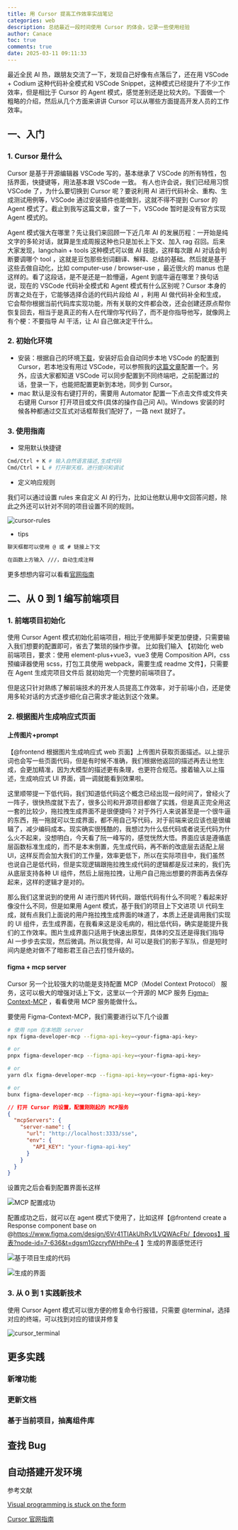 ```yaml
---
title: 用 Cursor 提高工作效率实战笔记
categories: web
description: 总结最近一段时间使用 Cursor 的体会，记录一些使用经验
author: Canace
toc: true
comments: true
date: 2025-03-11 09:11:33
---
```


最近全民 AI 热，跟朋友交流了一下，发现自己好像有点落后了，还在用 VSCode + Codium 这种代码补全模式和 VSCode Snippet，这种模式已经提升了不少工作效率，但是相比于 Cursor 的 Agent 模式，感觉差别还是比较大的。下面做一个粗略的介绍，然后从几个方面来讲讲 Cursor 可以从哪些方面提高开发人员的工作效率。

## 一、入门

### 1. Cursor 是什么

Cursor 是基于开源编辑器 VSCode 写的，基本继承了 VSCode 的所有特性，包括界面，快捷键等，用法基本跟 VSCode 一致。 有人也许会说，我们已经用习惯 VSCode 了，为什么要切换到 Cursor 呢？要说利用 AI 进行代码补全、重构、生成测试用例等，VSCode 通过安装插件也能做到，这就不得不提到 Cursor 的 Agent 模式了。截止到我写这篇文章，查了一下，VSCode 暂时是没有官方实现 Agent 模式的。

Agent 模式强大在哪里？先让我们来回顾一下近几年 AI 的发展历程：一开始是纯文字的多轮对话，就算是生成周报这种也只是加长上下文、加入 rag 召回。后来大家发现，langchain + tools 这种模式可以做 AI 技能，这样每次跟 AI 对话会判断要调哪个 tool ，这就是豆包那些划词翻译、解释、总结的基础。然后就是基于这些去做自动化，比如 computer-use / browser-use ，最近很火的 manus 也是这样的。看了这段话，是不是还是一脸懵逼，Agent 到底牛逼在哪里？换句话说，现在的 VSCode 代码补全模式和 Agent 模式有什么区别呢？Cursor 本身的厉害之处在于，它能够选择合适的代码片段给 AI ，利用 AI 做代码补全和生成，它会帮你根据当前代码库实现功能，所有关联的文件都会改，还会创建还原点帮你恢复回去，相当于是真正的有人在代理你写代码了，而不是你指导他写，就像网上有个梗：不要指导 AI 干活，让 AI 自己做决定干什么。

### 2. 初始化环境

- 安装：根据自己的环境[下载](https://www.cursor.com/)，安装好后会自动同步本地 VSCode 的配置到 Cursor，若本地没有用过 VSCode，可以参照我的[这篇文章](https://canace.site/%E7%94%A8vscode%E6%90%9E%E4%BA%8B%E6%83%85/)配置一个。另外，应该大家都知道 VSCode 可以同步配置到不同终端吧，之前配置过的话，登录一下，也能把配置更新到本地，同步到 Cursor。
- mac 默认是没有右键打开的，需要用 Automator 配置一下点击文件或文件夹右键用 Cursor 打开项目或文件(具体的操作自己问 AI)。Windows 安装的时候各种都通过交互式对话框帮我们配好了，一路 next 就好了。

### 3. 使用指南

- 常用默认快捷键

```bash
Cmd/Ctrl + K # 输入自然语言描述,生成代码
Cmd/Ctrl + L # 打开聊天框，进行提问和调试
```

- 定义响应规则

我们可以通过设置 rules 来自定义 AI 的行为，比如让他默认用中文回答问题，除此之外还可以针对不同的项目设置不同的规则。

![cursor-rules](https://Canace22.github.io/picx-images-hosting/20250321/cursor-rules.2rvaq7smgf.webp)

- tips

```md
聊天框都可以使用 @ 或 # 链接上下文

在函数上方输入 ///，自动生成注释
```

更多想想内容可以看看[官网指南](https://docs.cursor.com/get-started/introduction)

## 二、从 0 到 1 编写前端项目

### 1. 前端项目初始化

使用 Cursor Agent 模式初始化前端项目，相比于使用脚手架更加便捷，只需要输入我们想要的配置即可，省去了繁琐的操作步骤。 比如我们输入 【初始化 web 前端项目，要求：使用 element-plus+vue3，vue3 使用 Composition API，css 预编译器使用 scss，打包工具使用 webpack，需要生成 readme 文件】，只需要在 Agent 生成完项目文件后 <accept all> 就初始完一个完整的前端项目了。

但是这只针对熟练了解前端技术的开发人员提高工作效率，对于前端小白，还是使用多轮对话的方式逐步细化自己需求才能达到这个效果。

### 2. 根据图片生成响应式页面

#### 上传图片+prompt

【@frontend 根据图片生成响应式 web 页面】上传图片获取页面描述。以上提示词也会写一些页面代码，但是有时候不准确，我们根据他返回的描述再去让他生成，会更加精准，因为大模型的描述更有条理，也更符合规范。接着输入以上描述，生成响应式 UI 界面，调一调就能看到效果啦。

这里顺带提一下低代码，我们知道低代码这个概念已经出现一段时间了，曾经火了一阵子，很快热度就下去了，很多公司和开源项目都做了实践，但是真正完全用这一套的比较少，拖拉拽生成界面不是很便捷吗？对于外行人来说甚至是一个很牛逼的东西，拖一拖就可以生成界面，都不用自己写代码，对于前端来说应该也是很编辑了，减少编码成本。现实确实很残酷的，我想过为什么低代码或者说无代码为什么火不起来，没想明白，今天看了阮一峰写的，感觉恍然大悟。界面应该是遵循底层函数标准生成的，而不是本末倒置，先生成代码，再不断的改底层去适配上层 UI，这样反而会加大我们的工作量，效率更低下，所以在实际项目中，我们虽然也说自己是低代码，但是实现逻辑跟拖拉拽生成代码的逻辑都是反过来的，我们先从底层支持各种 UI 组件，然后上层拖拉拽，让用户自己拖出想要的界面再去保存起来，这样的逻辑才是对的。

那么我们这里说到的使用 AI 进行图片转代码，跟低代码有什么不同呢？看起来好像没什么不同，但是如果用 Agent 模式，基于我们的项目上下文进项 UI 代码生成，就有点我们上面说的用户拖拉拽生成界面的味道了，本质上还是调用我们实现的 UI 组件，去生成界面，在我看来这是没毛病的，相比低代码，确实是能提升我们的工作效率。图片生成界面只适用于快速出原型，具体的交互还是得我们指导 AI 一步步去实现，然后微调。所以我觉得，AI 可以是我们的影子军队，但是短时间内是绝对做不了暗影君王自己去打怪升级的。

#### figma + mcp server

Cursor 另一个比较强大的功能是支持配置 MCP（Model Context Protocol） 服务，这可以极大的增强对话上下文，这里以一个开源的 MCP 服务 [Figma-Context-MCP](https://github.com/GLips/Figma-Context-MCP?tab=readme-ov-file) ，看看使用 MCP 服务能做什么。

要使用 Figma-Context-MCP，我们需要进行以下几个设置

```bash
# 使用 npm 在本地跑 server
npx figma-developer-mcp --figma-api-key=<your-figma-api-key>

# or
pnpx figma-developer-mcp --figma-api-key=<your-figma-api-key>

# or
yarn dlx figma-developer-mcp --figma-api-key=<your-figma-api-key>

# or
bunx figma-developer-mcp --figma-api-key=<your-figma-api-key>
```

```json
// 打开 Cursor 的设置，配置刚刚起的 MCP服务
{
  "mcpServers": {
    "server-name": {
      "url": "http://localhost:3333/sse",
      "env": {
        "API_KEY": "your-figma-api-key"
      }
    }
  }
}
```

设置完之后会看到配置界面长这样

![MCP 配置成功](https://Canace22.github.io/picx-images-hosting/image.491frxekup.webp)

配置成功之后，就可以在 agent 模式下使用了，比如这样【@frontend  create a Response component base on @https://www.figma.com/design/6Vr41TIAkUhRv1LVQWAcFb/【devops】报表?node-id=7-636&t=dgsm1GzcryfWHhPe-4 】生成的界面感觉还行

![基于项目生成的代码](https://Canace22.github.io/picx-images-hosting/image.ica6pq05y.webp)

![生成的界面](https://Canace22.github.io/picx-images-hosting/image.7i0jom4fdz.webp)

### 3. 从 0 到 1 实践新技术

使用 Cursor Agent 模式可以很方便的修复命令行报错，只需要 @terminal，选择对应的终端，可以找到对应的错误并修复

![cursor_terminal](https://raw.githubusercontent.com/Canace22/Assets/main/cursor-terminal.png)

## 更多实践

### 新增功能

### 更新文档

### 基于当前项目，抽离组件库

## 查找 Bug

## 自动搭建开发环境

参考文献

[Visual programming is stuck on the form](https://interjectedfuture.com/visual-programming-is-stuck-on-the-form/)

[Cursor 官网指南](https://docs.cursor.com/get-started/introduction)
